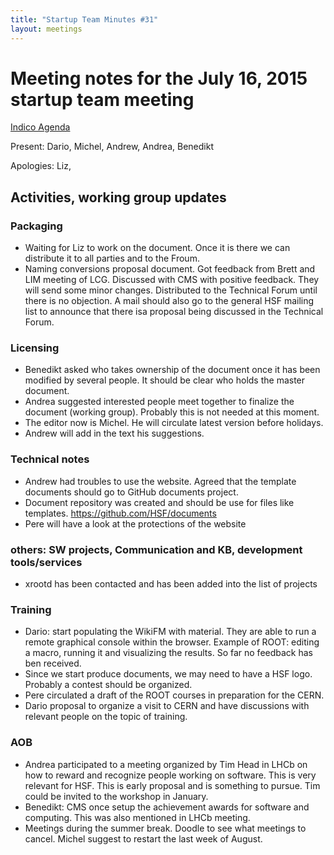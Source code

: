 ```yaml
---
title: "Startup Team Minutes #31"
layout: meetings
---
```

# Meeting notes for the July 16, 2015 startup team meeting

[Indico Agenda](https://indico.cern.ch/event/433796/)

Present: Dario, Michel, Andrew, Andrea, Benedikt

Apologies: Liz,

## Activities, working group updates

### Packaging
- Waiting for Liz to work on the document. Once it is there we can distribute it to all parties and to the Froum.
- Naming conversions proposal document. Got feedback from Brett and LIM meeting of LCG. Discussed with CMS with positive feedback. They will send some minor changes. Distributed to the Technical Forum until there is no objection. A mail should also go to the general HSF mailing list to announce that there isa  proposal being discussed in the Technical Forum.

### Licensing
- Benedikt asked who takes ownership of the document once it has been modified by several people. It should be clear who holds the master document.
- Andrea suggested interested people meet together to finalize the document (working group). Probably this is not needed at this moment.
- The editor now is Michel. He will circulate latest version before holidays.
- Andrew will add in the text his suggestions.  

### Technical notes
- Andrew had troubles to use the website. Agreed that the template documents should go to GitHub documents project.  
- Document repository was created and should be use for files like templates.  https://github.com/HSF/documents
- Pere will have a look at the protections of the website

### others: SW projects, Communication and KB, development tools/services
- xrootd has been contacted and has been added into the list of projects

### Training
- Dario: start populating the WikiFM with material. They are able to run a remote graphical console within the browser. Example of ROOT: editing a macro, running it and visualizing the results. So far no feedback has ben received.
- Since we start produce documents, we may need to have a HSF logo. Probably a contest should be organized.
- Pere circulated a draft of the ROOT courses in preparation for the CERN.
- Dario proposal to organize a visit to CERN and have discussions with relevant people on the topic of training.

### AOB

- Andrea participated to a meeting organized by Tim Head in LHCb on how to reward and recognize people working on software. This is very relevant for HSF. This is early proposal and is something to pursue. Tim could be invited to the workshop in January.
- Benedikt: CMS once setup the achievement awards for software and computing. This was also mentioned in LHCb meeting.
- Meetings during  the summer break. Doodle to see what meetings to cancel.  Michel suggest to restart the last week of August.  
